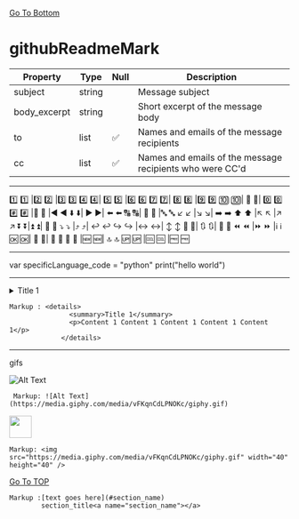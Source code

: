 <a name="UP"></a>
[Go To Bottom](#BOTTOM)

# githubReadmeMark 


| Property | Type | Null | Description |
| -------- | ---- | ---- | ----------- |
| subject | string | &nbsp; | Message subject |
| body_excerpt | string | &nbsp; | Short excerpt of the message body |
| to | list | :white_check_mark: | Names and emails of the message recipients |
| cc | list | :white_check_mark: | Names and emails of the message recipients who were CC'd |

<hr>

1️⃣ :one:	|2️⃣ :two:	|3️⃣ :three:
4️⃣ :four:|	5️⃣ :five:	|6️⃣ :six:
7️⃣ :seven:|	8️⃣ :eight:	|9️⃣ :nine:
🔟 :keycap_ten:|	🔢 :1234:|	0️⃣ :zero:
#️⃣ :hash:	|🔣 :symbols:	|◀️ :arrow_backward:
⬇️ :arrow_down:|	▶️ :arrow_forward:|	⬅️ :arrow_left:
🔠 :capital_abcd:|	🔡 :abcd:	|🔤 :abc:
↙️ :arrow_lower_left:	|↘️ :arrow_lower_right:|	➡️ :arrow_right:
⬆️ :arrow_up:	|↖️ :arrow_upper_left:	|↗️ :arrow_upper_right:
⏬ :arrow_double_down:|⏫ :arrow_double_up:|	🔽 :arrow_down_small:
⤵️ :arrow_heading_down:	|⤴️ :arrow_heading_up:|	↩️ :leftwards_arrow_with_hook:
↪️ :arrow_right_hook:	|↔️ :left_right_arrow:|	↕️ :arrow_up_down:
🔼 :arrow_up_small:|	🔃 :arrows_clockwise:|	🔄 :arrows_counterclockwise:
⏪ :rewind:	|⏩ :fast_forward:	|ℹ️ :information_source:
🆗 :ok:|	🔀 :twisted_rightwards_arrows:|	🔁 :repeat:
🔂 :repeat_one:	|🆕 :new:|	🔝 :top:
🆙 :up:	|🆒 :cool:	|🆓 :free:

<hr>


var specificLanguage_code = "python"
    print("hello world")

<hr>

<details>
   <summary>Title 1</summary>
   <p>Content 1 Content 1 Content 1 Content 1 Content 1</p>
</details>

    Markup : <details>
                   <summary>Title 1</summary>
                   <p>Content 1 Content 1 Content 1 Content 1 Content 1</p>
                 </details>
         
<hr>

gifs

![Alt Text](https://media.giphy.com/media/vFKqnCdLPNOKc/giphy.gif)

     Markup: ![Alt Text](https://media.giphy.com/media/vFKqnCdLPNOKc/giphy.gif)
     
     
<img src="https://media.giphy.com/media/vFKqnCdLPNOKc/giphy.gif" width="40" height="40" />

    Markup: <img src="https://media.giphy.com/media/vFKqnCdLPNOKc/giphy.gif" width="40" height="40" />


[Go To TOP](#UP)
<a name="BOTTOM"></a>

    Markup :[text goes here](#section_name)
            section_title<a name="section_name"></a>   

